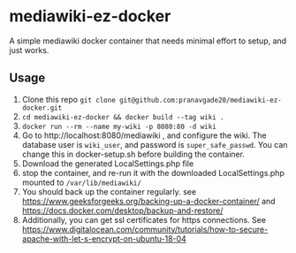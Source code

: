 # mediawiki-ez-docker

A simple mediawiki docker container that needs minimal effort to setup, and just works.

## Usage
1. Clone this repo `git clone git@github.com:pranavgade20/mediawiki-ez-docker.git`
1. `cd mediawiki-ez-docker && docker build --tag wiki .`
1. `docker run --rm --name my-wiki -p 8080:80 -d wiki`
1. Go to http://localhost:8080/mediawiki , and configure the wiki. The database user is `wiki_user`, and password is `super_safe_passwd`. You can change this in docker-setup.sh before building the container.
1. Download the generated LocalSettings.php file
1. stop the container, and re-run it with the downloaded LocalSettings.php mounted to `/var/lib/mediawiki/`
1. You should back up the container regularly. see https://www.geeksforgeeks.org/backing-up-a-docker-container/ and https://docs.docker.com/desktop/backup-and-restore/
1. Additionally, you can get ssl certificates for https connections. See https://www.digitalocean.com/community/tutorials/how-to-secure-apache-with-let-s-encrypt-on-ubuntu-18-04
